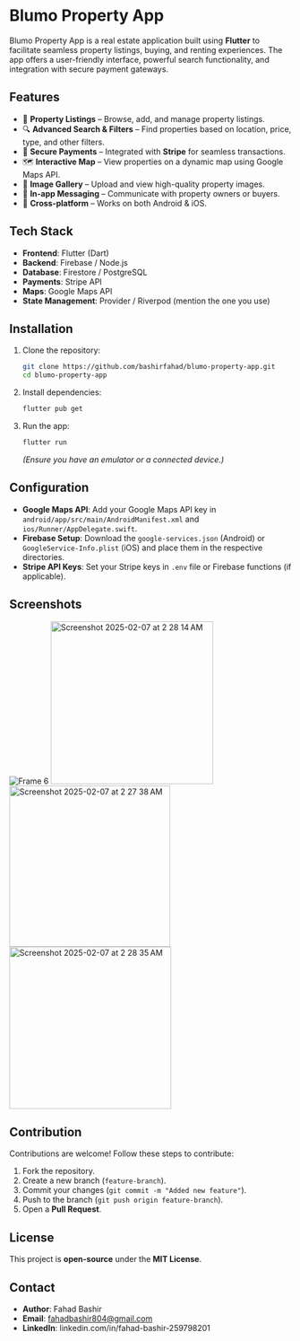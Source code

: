 # Blumo Property App

Blumo Property App is a real estate application built using **Flutter** to facilitate seamless property listings, buying, and renting experiences. The app offers a user-friendly interface, powerful search functionality, and integration with secure payment gateways.

## Features

- 🏡 **Property Listings** – Browse, add, and manage property listings.
- 🔍 **Advanced Search & Filters** – Find properties based on location, price, type, and other filters.
- 🏦 **Secure Payments** – Integrated with **Stripe** for seamless transactions.
- 🗺 **Interactive Map** – View properties on a dynamic map using Google Maps API.
- 📸 **Image Gallery** – Upload and view high-quality property images.
- 📩 **In-app Messaging** – Communicate with property owners or buyers.
- 📱 **Cross-platform** – Works on both Android & iOS.

## Tech Stack

- **Frontend**: Flutter (Dart)
- **Backend**: Firebase / Node.js 
- **Database**: Firestore / PostgreSQL
- **Payments**: Stripe API
- **Maps**: Google Maps API
- **State Management**: Provider / Riverpod (mention the one you use)

## Installation

1. Clone the repository:
   ```bash
   git clone https://github.com/bashirfahad/blumo-property-app.git
   cd blumo-property-app
   ```
2. Install dependencies:
   ```bash
   flutter pub get
   ```
3. Run the app:
   ```bash
   flutter run
   ```
   *(Ensure you have an emulator or a connected device.)*

## Configuration

- **Google Maps API**: Add your Google Maps API key in `android/app/src/main/AndroidManifest.xml` and `ios/Runner/AppDelegate.swift`.
- **Firebase Setup**: Download the `google-services.json` (Android) or `GoogleService-Info.plist` (iOS) and place them in the respective directories.
- **Stripe API Keys**: Set your Stripe keys in `.env` file or Firebase functions (if applicable).

## Screenshots
![Frame 6](https://github.com/user-attachments/assets/6bac0e72-7155-4ca6-a84c-dafce6bd1761)
<img width="290" alt="Screenshot 2025-02-07 at 2 28 14 AM" src="https://github.com/user-attachments/assets/2b0144f0-7245-4398-9a59-b5855dd55e74" />
<img width="287" alt="Screenshot 2025-02-07 at 2 27 38 AM" src="https://github.com/user-attachments/assets/d4fe5e91-3918-4295-845b-17897f77f34b" />
<img width="289" alt="Screenshot 2025-02-07 at 2 28 35 AM" src="https://github.com/user-attachments/assets/be3e8e51-d873-4c89-bb53-097b90a48c46" />



## Contribution

Contributions are welcome! Follow these steps to contribute:
1. Fork the repository.
2. Create a new branch (`feature-branch`).
3. Commit your changes (`git commit -m "Added new feature"`).
4. Push to the branch (`git push origin feature-branch`).
5. Open a **Pull Request**.

## License

This project is **open-source** under the **MIT License**.

## Contact

- **Author**: Fahad Bashir
- **Email**: fahadbashir804@gmail.com
- **LinkedIn**: linkedin.com/in/fahad-bashir-259798201

